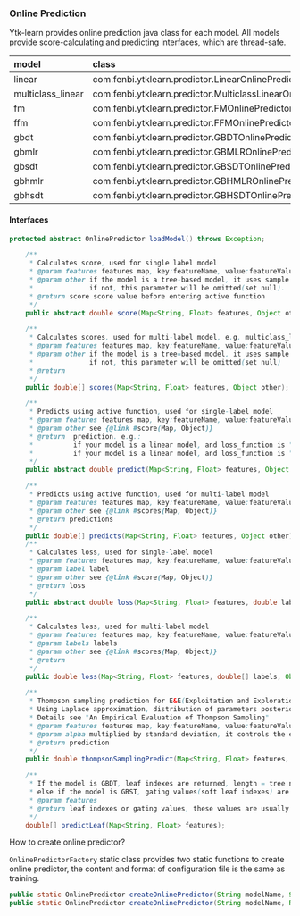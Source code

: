 ### Online Prediction

Ytk-learn provides online prediction java class for each model. All models provide score-calculating and predicting interfaces, which are thread-safe. 

| model             | class                                    | interface                                |
| :---------------- | :--------------------------------------- | :--------------------------------------- |
| linear            | com.fenbi.ytklearn.predictor.LinearOnlinePredictor | loss/score/predict/thompsonSamplingPredict |
| multiclass_linear | com.fenbi.ytklearn.predictor.MulticlassLinearOnlinePredictor | loss/scores/predicts                     |
| fm                | com.fenbi.ytklearn.predictor.FMOnlinePredictor | loss/score/predict                       |
| ffm               | com.fenbi.ytklearn.predictor.FFMOnlinePredictor | loss/score/predict                       |
| gbdt              | com.fenbi.ytklearn.predictor.GBDTOnlinePredictor | loss/score/predict/scores/predicts/predictLeaf |
| gbmlr             | com.fenbi.ytklearn.predictor.GBMLROnlinePredictor | loss/score/predict/predictLeaf           |
| gbsdt             | com.fenbi.ytklearn.predictor.GBSDTOnlinePredictor | loss/score/predict/predictLeaf           |
| gbhmlr            | com.fenbi.ytklearn.predictor.GBHMLROnlinePredictor | loss/score/predict/predictLeaf           |
| gbhsdt            | com.fenbi.ytklearn.predictor.GBHSDTOnlinePredictor | loss/score/predict/predictLeaf           |

#### Interfaces

```java
protected abstract OnlinePredictor loadModel() throws Exception;

    /**
     * Calculates score, used for single label model
     * @param features features map, key:featureName, value:featureValue
     * @param other if the model is a tree-based model, it uses sample dependent score(Float type)
     *              if not, this parameter will be omitted(set null).
     * @return score score value before entering active function
     */
    public abstract double score(Map<String, Float> features, Object other);

    /**
     * Calculates scores, used for multi-label model, e.g. multiclass_linear model
     * @param features features map, key:featureName, value:featureValue
     * @param other if the model is a tree=based model, it uses sample dependent score(Float[] 		 *				type)
     *              if not, this parameter will be omitted(set null)
     * @return
     */
    public double[] scores(Map<String, Float> features, Object other);

    /**
     * Predicts using active function, used for single-label model
     * @param features features map, key:featureName, value:featureValue
     * @param other see {@link #score(Map, Object)}
     * @return  prediction. e.g.:
     *          if your model is a linear model, and loss_function is "sigmoid"(Logistic Regression), then prediction is probability.
     *          if your model is a linear model, and loss_function is "L2"(Linear Regression, Identity active function), then prediction is equal to score
     */
    public abstract double predict(Map<String, Float> features, Object other);

    /**
     * Predicts using active function, used for multi-label model
     * @param features features map, key:featureName, value:featureValue
     * @param other see {@link #scores(Map, Object)}
     * @return predictions
     */
    public double[] predicts(Map<String, Float> features, Object other);
    /**
     * Calculates loss, used for single-label model
     * @param features features map, key:featureName, value:featureValue
     * @param label label
     * @param other see {@link #score(Map, Object)}
     * @return loss
     */
    public abstract double loss(Map<String, Float> features, double label, Object other);

    /**
     * Calculates loss, used for multi-label model
     * @param features features map, key:featureName, value:featureValue
     * @param labels labels
     * @param other see {@link #scores(Map, Object)}
     * @return
     */
    public double loss(Map<String, Float> features, double[] labels, Object other);

    /**
     * Thompson sampling prediction for E&E(Exploitation and Exploration).
     * Using Laplace approximation, distribution of parameters posterior will be approximate to diagonal gaussian distribution,
     * Details see "An Empirical Evaluation of Thompson Sampling"
     * @param features features map, key:featureName, value:featureValue
     * @param alpha multiplied by standard deviation, it controls the exploitation and the exploration; the larger alpha value, the more exploration, the less exploitation.
     * @return prediction
     */
    public double thompsonSamplingPredict(Map<String, Float> features, double alpha);

    /**
     * If the model is GBDT, leaf indexes are returned, length = tree number
     * else if the model is GBST, gating values(soft leaf indexes) are returned, length = tree number * mixture number
     * @param features
     * @return leaf indexes or gating values, these values are usually used as features for other models.     
     */
    double[] predictLeaf(Map<String, Float> features);
```

How to create online predictor?

```OnlinePredictorFactory``` static class provides two static functions to create online predictor, the content and format of configuration file is the same as training.

```java
public static OnlinePredictor createOnlinePredictor(String modelName, String configPath) throws Exception;
public static OnlinePredictor createOnlinePredictor(String modelName, Reader configReader) throws Exception;
```

